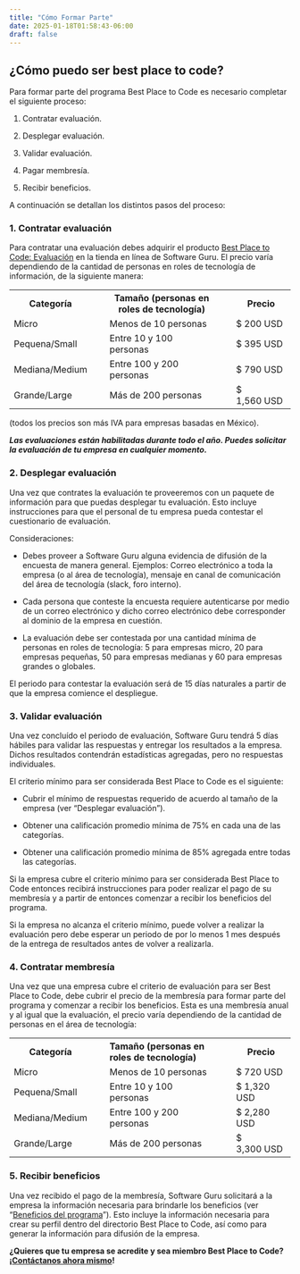 ```yaml
---
title: "Cómo Formar Parte"
date: 2025-01-18T01:58:43-06:00
draft: false
---
```


## ¿Cómo puedo ser best place to code?

<p dir="ltr">Para formar parte del programa Best Place to Code es necesario completar el siguiente proceso:</p>

<ol>
	<li dir="ltr">
	<p dir="ltr">Contratar evaluación.</p>
	</li>
	<li dir="ltr">
	<p dir="ltr">Desplegar evaluación.</p>
	</li>
	<li dir="ltr">
	<p dir="ltr">Validar evaluación.</p>
	</li>
	<li dir="ltr">
	<p dir="ltr">Pagar membresía.</p>
	</li>
	<li dir="ltr">
	<p dir="ltr">Recibir beneficios.</p>
	</li>
</ol>

<p dir="ltr">A continuación se detallan los distintos pasos del proceso:</p>

<h3 dir="ltr">1. Contratar evaluación</h3>

<p dir="ltr">Para contratar una evaluación debes adquirir el producto <a href="https://tienda.sg.com.mx/product/bp2c-evaluacion/" target="_blank">Best Place to Code: Evaluación</a> en la tienda en línea de Software Guru. El precio varía dependiendo de la cantidad de personas en roles de tecnología de información, de la siguiente manera:</p>

<table border="0">
	<tbody>
		<tr>
			<th style="text-align: center;">Categoría</th>
			<th style="padding-right: 2em; padding-left: 2em;">Tamaño (personas en roles de tecnología)</th>
			<th style="text-align: center;">Precio</th>
		</tr>
		<tr>
			<td>Micro</td>
			<td style="text-align: left; padding-right: 2em; padding-left: 2em;">Menos de 10 personas</td>
			<td style="text-align: left;">$ 200 USD</td>
		</tr>
		<tr>
			<td>Pequena/Small</td>
			<td style="text-align: left; padding-right: 2em; padding-left: 2em;">Entre 10 y 100 personas</td>
			<td style="text-align: left;">$ 395 USD</td>
		</tr>
		<tr>
			<td>Mediana/Medium</td>
			<td style="text-align: left; padding-right: 2em; padding-left: 2em;">Entre 100 y 200 personas</td>
			<td style="text-align: left;">$ 790 USD</td>
		</tr>
		<tr>
			<td>Grande/Large</td>
			<td style="text-align: left; padding-right: 2em; padding-left: 2em;">Más de 200 personas</td>
			<td style="text-align: left;">$ 1,560&nbsp;USD</td>
		</tr>
	</tbody>
</table>

<p dir="ltr">(todos los precios son más IVA para empresas basadas en México).</p>

<p dir="ltr"><em><strong>Las evaluaciones están habilitadas durante todo el año. Puedes solicitar la evaluación de tu empresa en cualquier momento.</strong></em></p>

<h3 dir="ltr">2. Desplegar evaluación</h3>

<p dir="ltr">Una vez que contrates la evaluación te proveeremos con un paquete de información para que puedas desplegar tu evaluación. Esto incluye instrucciones para que el personal de tu empresa pueda contestar el cuestionario de evaluación.</p>

<p dir="ltr">Consideraciones:</p>

<ul>
	<li dir="ltr">
	<p dir="ltr">Debes proveer a Software Guru alguna evidencia de difusión de la encuesta de manera general. Ejemplos: Correo electrónico a toda la empresa (o al área de tecnología), mensaje en canal de comunicación del área de tecnología (slack, foro interno).</p>
	</li>
	<li dir="ltr">
	<p dir="ltr">Cada persona que conteste la encuesta requiere autenticarse por medio de un correo electrónico y dicho correo electrónico debe corresponder al dominio de la empresa en cuestión.</p>
	</li>
	<li dir="ltr">
	<p dir="ltr">La evaluación debe ser contestada por una cantidad mínima de personas en roles de tecnología: 5 para empresas micro, 20 para empresas pequeñas, 50 para empresas medianas&nbsp;y 60 para empresas grandes o globales.</p>
	</li>
</ul>

<p dir="ltr">El periodo para contestar la evaluación será de 15 días naturales a partir de que la empresa comience el despliegue.</p>

<h3 dir="ltr">3. Validar evaluación</h3>

<p dir="ltr">Una vez concluído el periodo de evaluación, Software Guru tendrá 5 días hábiles para validar las respuestas y entregar los resultados a la empresa. Dichos resultados contendrán estadísticas agregadas, pero no respuestas individuales.</p>

<p dir="ltr">El criterio mínimo para ser considerada Best Place to Code es el siguiente:</p>

<ul>
	<li dir="ltr">
	<p dir="ltr">Cubrir el mínimo de respuestas requerido de acuerdo al tamaño de la empresa (ver “Desplegar evaluación”).</p>
	</li>
	<li dir="ltr">
	<p dir="ltr">Obtener una calificación promedio mínima de 75% en cada una de las categorías.</p>
	</li>
	<li dir="ltr">
	<p dir="ltr">Obtener una calificación promedio mínima de 85% agregada entre todas las categorías.</p>
	</li>
</ul>

<p dir="ltr">Si la empresa cubre el criterio mínimo para ser considerada Best Place to Code entonces recibirá instrucciones para poder realizar el pago de su membresía y a partir de entonces comenzar a recibir los beneficios del programa.</p>

<p dir="ltr">Si la empresa no alcanza el criterio mínimo, puede volver a realizar la evaluación pero debe esperar un periodo de por lo menos 1 mes después de la entrega de resultados antes de volver a realizarla.</p>

<h3 dir="ltr">4. Contratar membresía</h3>

<p dir="ltr">Una vez que una empresa cubre el criterio de evaluación para ser Best Place to Code, debe cubrir el precio de la membresía para formar parte del programa y comenzar a recibir los beneficios. Esta es una membresía anual y al igual que la evaluación, el precio varía dependiendo de la cantidad de personas en el área de tecnología:</p>

<table border="0">
	<tbody>
		<tr>
			<th categor="" style="text-align: center;">Categoría</th>
			<th style="text-align: left; padding-right: 2em; padding-left: 2em;">Tamaño (personas en roles de tecnología)</th>
			<th style="text-align: center;">Precio</th>
		</tr>
		<tr>
			<td>Micro</td>
			<td style="text-align: left; padding-right: 2em; padding-left: 2em;">Menos de 10 personas</td>
			<td style="text-align: left;">$ 720 USD</td>
		</tr>
		<tr>
			<td>Pequena/Small</td>
			<td style="text-align: left; padding-right: 2em; padding-left: 2em;">Entre 10 y 100 personas</td>
			<td style="text-align: left;">$ 1,320 USD</td>
		</tr>
		<tr>
			<td>Mediana/Medium</td>
			<td style="text-align: left; padding-right: 2em; padding-left: 2em;">Entre 100 y 200 personas</td>
			<td style="text-align: left;">$ 2,280 USD</td>
		</tr>
		<tr>
			<td>Grande/Large</td>
			<td style="text-align: left; padding-right: 2em; padding-left: 2em;">Más de 200 personas</td>
			<td style="text-align: left;">$ 3,300&nbsp;USD</td>
		</tr>
	</tbody>
</table>

<h3 dir="ltr">5. Recibir beneficios</h3>

<p dir="ltr">Una vez recibido el pago de la membresía, Software Guru solicitará a la empresa la información necesaria para brindarle los beneficios (ver “<a href="/about/beneficios">Beneficios del programa</a>”). Esto incluye la información necesaria para crear su perfil dentro del directorio Best Place to Code, así como para generar la información para difusión de la empresa.</p>

<p dir="ltr"><strong>¿Quieres que tu empresa se acredite y&nbsp;sea&nbsp;miembro Best Place to Code? ¡<a href="https://bestplacetocode.com/about/contacto">Contáctanos ahora mismo</a>!</strong></p>

